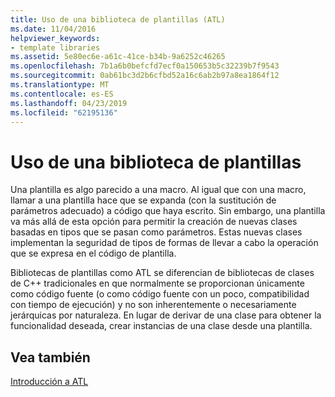 ```yaml
---
title: Uso de una biblioteca de plantillas (ATL)
ms.date: 11/04/2016
helpviewer_keywords:
- template libraries
ms.assetid: 5e80ec6e-a61c-41ce-b34b-9a6252c46265
ms.openlocfilehash: 7b1a6b0befcfd7ecf0a150653b5c32239b7f9543
ms.sourcegitcommit: 0ab61bc3d2b6cfbd52a16c6ab2b97a8ea1864f12
ms.translationtype: MT
ms.contentlocale: es-ES
ms.lasthandoff: 04/23/2019
ms.locfileid: "62195136"
---
```

# <a name="using-a-template-library"></a>Uso de una biblioteca de plantillas

Una plantilla es algo parecido a una macro. Al igual que con una macro, llamar a una plantilla hace que se expanda (con la sustitución de parámetros adecuado) a código que haya escrito. Sin embargo, una plantilla va más allá de esta opción para permitir la creación de nuevas clases basadas en tipos que se pasan como parámetros. Estas nuevas clases implementan la seguridad de tipos de formas de llevar a cabo la operación que se expresa en el código de plantilla.

Bibliotecas de plantillas como ATL se diferencian de bibliotecas de clases de C++ tradicionales en que normalmente se proporcionan únicamente como código fuente (o como código fuente con un poco, compatibilidad con tiempo de ejecución) y no son inherentemente o necesariamente jerárquicas por naturaleza. En lugar de derivar de una clase para obtener la funcionalidad deseada, crear instancias de una clase desde una plantilla.

## <a name="see-also"></a>Vea también

[Introducción a ATL](../atl/introduction-to-atl.md)
